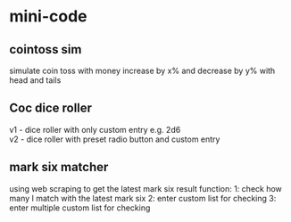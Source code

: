 # mini-code
## cointoss sim
simulate coin toss with money increase by x% and decrease by y% with head and tails

## Coc dice roller 
<p>v1 - dice roller with only custom entry e.g. 2d6<br>
v2 - dice roller with preset radio button and custom entry</p>

## mark six matcher
<p> using web scraping to get the latest mark six result
 function:
 1: check how many I match with the latest mark six
 2: enter custom list for checking
 3: enter multiple custom list for checking

